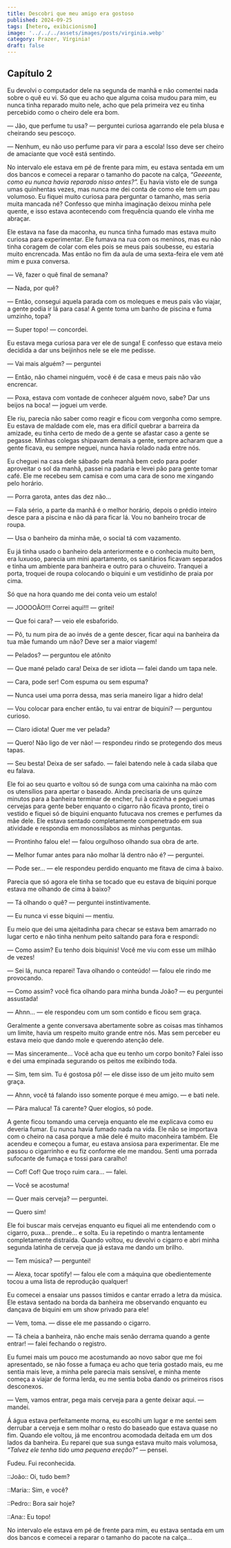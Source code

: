 ```yaml
---
title: Descobri que meu amigo era gostoso
published: 2024-09-25
tags: [hetero, exibicionismo]
image: '../../../assets/images/posts/virginia.webp'
category: Prazer, Vírginia!
draft: false
---
```


## Capítulo 2

Eu devolvi o computador dele na segunda de manhã e não comentei nada sobre o quê eu vi. Só que eu acho que alguma coisa mudou para mim, eu nunca tinha reparado muito nele, acho que pela primeira vez eu tinha percebido como o cheiro dele era bom.

— Jão, que perfume tu usa? — perguntei curiosa agarrando ele pela blusa e cheirando seu pescoço.

— Nenhum, eu não uso perfume para vir para a escola! Isso deve ser cheiro de amaciante que você está sentindo.

No intervalo ele estava em pé de frente para mim, eu estava sentada em um dos bancos e comecei a reparar o tamanho do pacote na calça, _“Geeeente, como eu nunca havia reparado nisso antes?”._ Eu havia visto ele de sunga umas quinhentas vezes, mas nunca me dei conta de como ele tem um pau volumoso. Eu fiquei muito curiosa para perguntar o tamanho, mas seria muita mancada né? Confesso que minha imaginação deixou minha pele quente, e isso estava acontecendo com frequência quando ele vinha me abraçar.

Ele estava na fase da maconha, eu nunca tinha fumado mas estava muito curiosa para experimentar. Ele fumava na rua com os meninos, mas eu não tinha coragem de colar com eles pois se meus pais soubesse, eu estaria muito encrencada. Mas então no fim da aula de uma sexta-feira ele vem até mim e puxa conversa.

— Vê, fazer o quê final de semana?

— Nada, por quê?

— Então, consegui aquela parada com os moleques e meus pais vão viajar, a gente podia ir lá para casa! A gente toma um banho de piscina e fuma umzinho, topa?

— Super topo! — concordei.

Eu estava mega curiosa para ver ele de sunga! E confesso que estava meio decidida a dar uns beijinhos nele se ele me pedisse.

— Vai mais alguém? — perguntei

— Então, não chamei ninguém, você é de casa e meus pais não vão encrencar.

— Poxa, estava com vontade de conhecer alguém novo, sabe? Dar uns beijos na boca! — joguei um verde.

Ele riu, parecia não saber como reagir e ficou com vergonha como sempre. Eu estava de maldade com ele, mas era difícil quebrar a barreira da amizade, eu tinha certo de medo de a gente se afastar caso a gente se pegasse. Minhas colegas shipavam demais a gente, sempre acharam que a gente ficava, eu sempre neguei, nunca havia rolado nada entre nós.

Eu cheguei na casa dele sábado pela manhã bem cedo para poder aproveitar o sol da manhã, passei na padaria e levei pão para gente tomar café. Ele me recebeu sem camisa e com uma cara de sono me xingando pelo horário.

— Porra garota, antes das dez não…

— Fala sério, a parte da manhã é o melhor horário, depois o prédio inteiro desce para a piscina e não dá para ficar lá. Vou no banheiro trocar de roupa.

— Usa o banheiro da minha mãe, o social tá com vazamento.

Eu já tinha usado o banheiro dela anteriormente e o conhecia muito bem, era luxuoso, parecia um mini apartamento, os sanitários ficavam separados e tinha um ambiente para banheira e outro para o chuveiro. Tranquei a porta, troquei de roupa colocando o biquini e um vestidinho de praia por cima.

Só que na hora quando me dei conta veio um estalo!

— JOOOOÃO!!! Correi aqui!!! — gritei!

— Que foi cara? — veio ele esbaforido.

— Pô, tu num pira de ao invés de a gente descer, ficar aqui na banheira da tua mãe fumando um não? Deve ser a maior viagem!

— Pelados? — perguntou ele atônito

— Que mané pelado cara! Deixa de ser idiota — falei dando um tapa nele.

— Cara, pode ser! Com espuma ou sem espuma?

— Nunca usei uma porra dessa, mas seria maneiro ligar a hidro dela!

— Vou colocar para encher então, tu vai entrar de biquini? — perguntou curioso.

— Claro idiota! Quer me ver pelada?

— Quero! Não ligo de ver não! — respondeu rindo se protegendo dos meus tapas.

— Seu besta! Deixa de ser safado. — falei batendo nele à cada silaba que eu falava.

Ele foi ao seu quarto e voltou só de sunga com uma caixinha na mão com os utensílios para apertar o baseado. Ainda precisaria de uns quinze minutos para a banheira terminar de encher, fui à cozinha e peguei umas cervejas para gente beber enquanto o cigarro não ficava pronto, tirei o vestido e fiquei só de biquini enquanto futucava nos cremes e perfumes da mãe dele. Ele estava sentado completamente compenetrado em sua atividade e respondia em monossílabos as minhas perguntas.

— Prontinho falou ele! — falou orgulhoso olhando sua obra de arte.

— Melhor fumar antes para não molhar lá dentro não é? — perguntei.

— Pode ser… — ele respondeu perdido enquanto me fitava de cima à baixo.

Parecia que só agora ele tinha se tocado que eu estava de biquini porque estava me olhando de cima à baixo?

— Tá olhando o quê? — perguntei instintivamente.

— Eu nunca vi esse biquini — mentiu.

Eu meio que dei uma ajeitadinha para checar se estava bem amarrado no lugar certo e não tinha nenhum peito saltando para fora e respondi:

— Como assim? Eu tenho dois biquinis! Você me viu com esse um milhão de vezes!

— Sei lá, nunca reparei! Tava olhando o conteúdo! — falou ele rindo me provocando.

— Como assim? você fica olhando para minha bunda João? — eu perguntei assustada!

— Ahnn… — ele respondeu com um som contido e ficou sem graça.

Geralmente a gente conversava abertamente sobre as coisas mas tínhamos um limite, havia um respeito muito grande entre nós. Mas sem perceber eu estava meio que dando mole e querendo atenção dele.

— Mas sinceramente… Você acha que eu tenho um corpo bonito? Falei isso e dei uma empinada segurando os peitos me exibindo toda.

— Sim, tem sim. Tu é gostosa pô! — ele disse isso de um jeito muito sem graça.

— Ahnn, você tá falando isso somente porque é meu amigo. — e bati nele.

— Pára maluca! Tá carente? Quer elogios, só pode.

A gente ficou tomando uma cerveja enquanto ele me explicava como eu deveria fumar. Eu nunca havia fumado nada na vida. Ele não se importava com o cheiro na casa porque a mãe dele é muito maconheira também. Ele acendeu e começou a fumar, eu estava ansiosa para experimentar. Ele me passou o cigarrinho e eu fiz conforme ele me mandou. Senti uma porrada sufocante de fumaça e tossi para caralho!

— Cof! Cof! Que troço ruim cara… — falei.

— Você se acostuma!

— Quer mais cerveja? — perguntei.

— Quero sim!

Ele foi buscar mais cervejas enquanto eu fiquei ali me entendendo com o cigarro, puxa… prende… e solta. Eu ia repetindo o mantra lentamente completamente distraída. Quando voltou, eu devolvi o cigarro e abri minha segunda latinha de cerveja que já estava me dando um brilho.

— Tem música? — perguntei!

— Alexa, tocar spotify! — falou ele com a máquina que obedientemente tocou a uma lista de reprodução qualquer!

Eu comecei a ensaiar uns passos tímidos e cantar errado a letra da música. Ele estava sentado na borda da banheira me observando enquanto eu dançava de biquini em um show privado para ele!

— Vem, toma. — disse ele me passando o cigarro.

— Tá cheia a banheira, não enche mais senão derrama quando a gente entrar! — falei fechando o registro.

Eu fumei mais um pouco me acostumando ao novo sabor que me foi apresentado, se não fosse a fumaça eu acho que teria gostado mais, eu me sentia mais leve, a minha pele parecia mais sensível, e minha mente começa a viajar de forma lerda, eu me sentia boba dando os primeiros risos desconexos.

— Vem, vamos entrar, pega mais cerveja para a gente deixar aqui. — mandei.

Á água estava perfeitamente morna, eu escolhi um lugar e me sentei sem derrubar a cerveja e sem molhar o resto do baseado que estava quase no fim. Quando ele voltou, já me encontrou acomodada deitada em um dos lados da banheira. Eu reparei que sua sunga estava muito mais volumosa, _“Talvez ele tenha tido uma pequena ereção?”_ — pensei.



Fudeu. Fui reconhecida.

::João:: Oi, tudo bem?

::Maria:: Sim, e você?

::Pedro:: Bora sair hoje?

::Ana:: Eu topo!

No intervalo ele estava em pé de frente para mim, eu estava sentada em um dos bancos e comecei a reparar o tamanho do pacote na calça...
